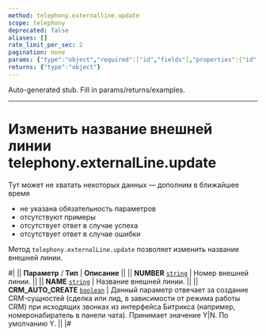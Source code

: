 ```yaml
---
method: telephony.externalline.update
scope: telephony
deprecated: false
aliases: []
rate_limit_per_sec: 2
pagination: none
params: {"type":"object","required":["id","fields"],"properties":{"id":{"type":"integer"},"fields":{"type":"object"}}}
returns: {"type":"object"}
---
```


Auto-generated stub. Fill in params/returns/examples.

---

# Изменить название внешней линии telephony.externalLine.update



Тут может не хватать некоторых данных — дополним в ближайшее время







- не указана обязательность параметров
- отсутствуют примеры
- отсутствует ответ в случае успеха
- отсутствует ответ в случае ошибки







Метод `telephony.externalLine.update` позволяет изменить название внешней линии.

#|
|| **Параметр** / **Тип** | **Описание** ||
|| **NUMBER** 
[`string`](../data-types.md) | Номер внешней линии. ||
|| **NAME** 
[`string`](../data-types.md) | Название внешней линии. ||
|| **CRM_AUTO_CREATE** 
[`boolean`](../data-types.md) | Данный параметр отвечает за создание CRM-сущностей (сделка или лид, в зависимости от режима работы CRM) при исходящих звонках из интерфейса Битрикса (например, номеронабиратель в панели чата). Принимает значение Y\|N. По умолчанию Y. ||
|#
